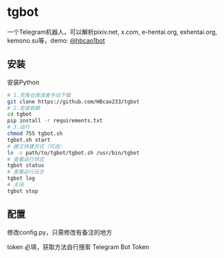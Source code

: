 # tgbot
一个Telegram机器人，可以解析pixiv.net, x.com, e-hentai.org, exhentai.org, kemono.su等，demo: [@hbcao1bot](https://t.me/hbcao1bot)

## 安装
安装Python
```bash
# 1.克隆仓库或者手动下载
git clone https://github.com/HBcao233/tgbot
# 2.安装依赖
cd tgbot
pip install -r requirements.txt
# 3.运行
chmod 755 tgbot.sh
tgbot.sh start
# 建立快捷方式（可选）
ln -s path/to/tgbot/tgbot.sh /usr/bin/tgbot
# 查看运行状态
tgbot status
# 查看运行日志
tgbot log
# 关闭
tgbot stop
```

## 配置
修改config.py，只需修改有备注的地方

token 必填，获取方法自行搜索 Telegram Bot Token